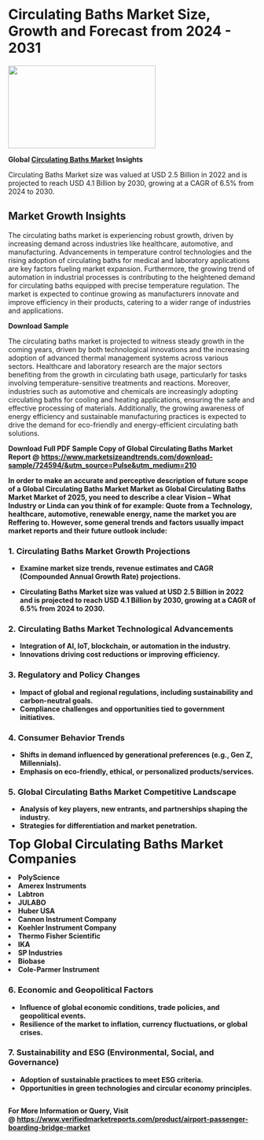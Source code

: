<H1>Circulating Baths Market Size, Growth and Forecast from 2024 - 2031</H1><img class="aligncenter size-medium wp-image-584254" src="https://thirdeyenews.in/wp-content/uploads/2024/09/Global-Market-Research-300x168.jpeg" alt="" width="300" height="168" /><p><strong>Global&nbsp;<a href="https://www.marketsizeandtrends.com/download-sample/724594/&amp;utm_source=Pulse&amp;utm_medium=210">Circulating Baths Market</a> Insights</strong></p><p>Circulating Baths Market size was valued at USD 2.5 Billion in 2022 and is projected to reach USD 4.1 Billion by 2030, growing at a CAGR of 6.5% from 2024 to 2030.</p><p><h2>Market Growth Insights</h2> <p>The circulating baths market is experiencing robust growth, driven by increasing demand across industries like healthcare, automotive, and manufacturing. Advancements in temperature control technologies and the rising adoption of circulating baths for medical and laboratory applications are key factors fueling market expansion. Furthermore, the growing trend of automation in industrial processes is contributing to the heightened demand for circulating baths equipped with precise temperature regulation. The market is expected to continue growing as manufacturers innovate and improve efficiency in their products, catering to a wider range of industries and applications.</p> <p><strong>Download Sample</strong></p> <p>The circulating baths market is projected to witness steady growth in the coming years, driven by both technological innovations and the increasing adoption of advanced thermal management systems across various sectors. Healthcare and laboratory research are the major sectors benefiting from the growth in circulating bath usage, particularly for tasks involving temperature-sensitive treatments and reactions. Moreover, industries such as automotive and chemicals are increasingly adopting circulating baths for cooling and heating applications, ensuring the safe and effective processing of materials. Additionally, the growing awareness of energy efficiency and sustainable manufacturing practices is expected to drive the demand for eco-friendly and energy-efficient circulating bath solutions.</p> <p><strong></p><p><span class=""><strong>Download Full PDF Sample Copy of Global Circulating Baths Market Report</strong> @ <a href="https://www.marketsizeandtrends.com/download-sample/724594/&amp;utm_source=Pulse&amp;utm_medium=210" target="_blank">https://www.marketsizeandtrends.com/download-sample/724594/&amp;utm_source=Pulse&amp;utm_medium=210</a></span></p><p>In order to make an accurate and perceptive description of future scope of a Global&nbsp;Circulating Baths Market Market as Global&nbsp;Circulating Baths Market Market of 2025, you need to describe a clear Vision &ndash; What Industry or Linda can you think of for example: Quote from a Technology, healthcare, automotive, renewable energy, name the market you are Reffering to. However, some general trends and factors usually impact market reports and their future outlook include:</p><h3>1.&nbsp;<strong>Circulating Baths Market Growth Projections</strong></h3><ul><li>Examine market size trends, revenue estimates and CAGR (Compounded Annual Growth Rate) projections.</li><li><p>Circulating Baths Market size was valued at USD 2.5 Billion in 2022 and is projected to reach USD 4.1 Billion by 2030, growing at a CAGR of 6.5% from 2024 to 2030.</p></li></ul><h3>2.&nbsp;<strong>Circulating Baths Market Technological Advancements</strong></h3><ul><li>Integration of AI, IoT, blockchain, or automation in the industry.</li><li>Innovations driving cost reductions or improving efficiency.</li></ul><h3>3.&nbsp;<strong>Regulatory and Policy Changes</strong></h3><ul><li>Impact of global and regional regulations, including sustainability and carbon-neutral goals.</li><li>Compliance challenges and opportunities tied to government initiatives.</li></ul><h3>4.&nbsp;<strong>Consumer Behavior Trends</strong></h3><ul><li>Shifts in demand influenced by generational preferences (e.g., Gen Z, Millennials).</li><li>Emphasis on eco-friendly, ethical, or personalized products/services.</li></ul><h3>5.&nbsp;<strong>Global Circulating Baths Market Competitive Landscape</strong></h3><ul><li>Analysis of key players, new entrants, and partnerships shaping the industry.</li><li>Strategies for differentiation and market penetration.</li></ul><p data-pm-slice="1 1 []"><span style="color: inherit; font-family: inherit; font-size: 25px;">Top Global Circulating Baths Market Companies</span></p><div class="" data-test-id=""><p><li>PolyScience</li><li> Amerex Instruments</li><li> Labtron</li><li> JULABO</li><li> Huber USA</li><li> Cannon Instrument Company</li><li> Koehler Instrument Company</li><li> Thermo Fisher Scientific</li><li> IKA</li><li> SP Industries</li><li> Biobase</li><li> Cole-Parmer Instrument</li></p></div><h3>6.&nbsp;<strong>Economic and Geopolitical Factors</strong></h3><ul><li>Influence of global economic conditions, trade policies, and geopolitical events.</li><li>Resilience of the market to inflation, currency fluctuations, or global crises.</li></ul><h3>7.&nbsp;<strong>Sustainability and ESG (Environmental, Social, and Governance)</strong></h3><ul><li>Adoption of sustainable practices to meet ESG criteria.</li><li>Opportunities in green technologies and circular economy principles.</li></ul><h2><strong style="font-size: 14px;">For More Information or Query, Visit @&nbsp;</strong><a style="background-color: #ffffff; font-size: 14px;" href="https://www.marketsizeandtrends.com/report/circulating-baths-market/" target="_blank">https://www.verifiedmarketreports.com/product/airport-passenger-boarding-bridge-market</a></h2>
